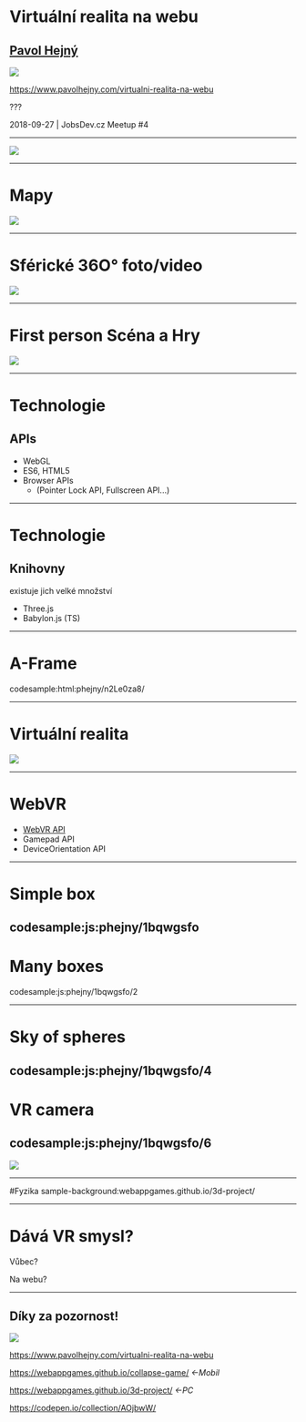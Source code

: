 # Virtuální realita na webu
## [Pavol Hejný](https://www.pavolhejny.com/)



![](https://api.qrserver.com/v1/create-qr-code/?size=150x150&data=https://www.pavolhejny.com/virtualni-realita-na-webu)

https://www.pavolhejny.com/virtualni-realita-na-webu


???

2018-09-27 | JobsDev.cz Meetup #4


---

![](/content/presentations/virtualni-realita-na-webu/hackuj-stat-clanek.png)


---
# Mapy

![](/content/presentations/virtualni-realita-na-webu/map.jpg)


---
# Sférické 36O° foto/video

![](/content/presentations/virtualni-realita-na-webu/spherical-photo.jpg)


---
# First person Scéna a Hry

![](/content/presentations/virtualni-realita-na-webu/babylon-js-game.jpg)

---

# Technologie

## APIs

- WebGL
- ES6, HTML5
- Browser APIs
  - (Pointer Lock API, Fullscreen API...)


---

# Technologie

## Knihovny

existuje jich velké množství

- Three.js
- Babylon.js (TS)

---

# A-Frame

codesample:html:phejny/n2Le0za8/


---

# Virtuální realita

![](/content/presentations/virtualni-realita-na-webu/vr-helmet.jpg)


---

# WebVR
- [WebVR API](https://webvr.info/)
- Gamepad API
- DeviceOrientation API


---
# Simple box
codesample:js:phejny/1bqwgsfo
---
# Many boxes
codesample:js:phejny/1bqwgsfo/2

<!--codesample:js:phejny/4j8w5g3q/7-->

---
# Sky of spheres
codesample:js:phejny/1bqwgsfo/4
---
# VR camera
codesample:js:phejny/1bqwgsfo/6
---

![](https://api.qrserver.com/v1/create-qr-code/?size=150x150&data=https://fiddle.jshell.net/phejny/4j8w5g3q/15/show/)

---

#Fyzika
sample-background:webappgames.github.io/3d-project/

---


# Dává VR smysl?

Vůbec?

Na webu?

---

## Díky za pozornost!

![](https://api.qrserver.com/v1/create-qr-code/?size=150x150&data=https://www.pavolhejny.com/virtualni-realita-na-webu)

https://www.pavolhejny.com/virtualni-realita-na-webu

https://webappgames.github.io/collapse-game/ *←Mobil*

https://webappgames.github.io/3d-project/ *←PC*

https://codepen.io/collection/AOjbwW/



